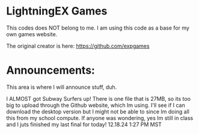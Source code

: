 # LightningEX Games
This codes does NOT belong to me. I am using this code as a base for my own games website.

The original creator is here: https://github.com/expgames

# Announcements:
This area is where I will announce stuff, duh.

I ALMOST got Subway Surfers up! There is one file that is 27MB, so its too big to upload through the Github website, which Im using. I'll see if I can download the desktop version but I might not be able to since Im doing all this from my school compute. If anyone was wondering, yes Im still in class and I juts finished my last final for today!
12.18.24 
1:27 PM MST
